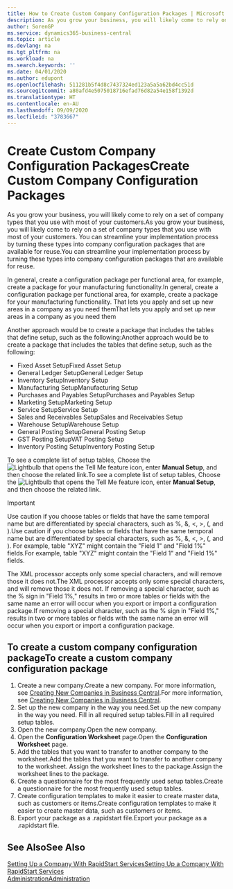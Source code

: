 ```yaml
---
title: How to Create Custom Company Configuration Packages | Microsoft Docs
description: As you grow your business, you will likely come to rely on a set of company types that you use with most of your customers. You can streamline your implementation process by turning these types into company configuration packages that are available for reuse.
author: SorenGP
ms.service: dynamics365-business-central
ms.topic: article
ms.devlang: na
ms.tgt_pltfrm: na
ms.workload: na
ms.search.keywords: ''
ms.date: 04/01/2020
ms.author: edupont
ms.openlocfilehash: 511281b5f4d8c7437324ed123a5a5a62bd4cc51d
ms.sourcegitcommit: a80afd4e5075018716efad76d82a54e158f1392d
ms.translationtype: HT
ms.contentlocale: en-AU
ms.lasthandoff: 09/09/2020
ms.locfileid: "3783667"
---
```

# <a name="create-custom-company-configuration-packages"></a><span data-ttu-id="11577-104">Create Custom Company Configuration Packages</span><span class="sxs-lookup"><span data-stu-id="11577-104">Create Custom Company Configuration Packages</span></span>
<span data-ttu-id="11577-105">As you grow your business, you will likely come to rely on a set of company types that you use with most of your customers.</span><span class="sxs-lookup"><span data-stu-id="11577-105">As you grow your business, you will likely come to rely on a set of company types that you use with most of your customers.</span></span> <span data-ttu-id="11577-106">You can streamline your implementation process by turning these types into company configuration packages that are available for reuse.</span><span class="sxs-lookup"><span data-stu-id="11577-106">You can streamline your implementation process by turning these types into company configuration packages that are available for reuse.</span></span>  

<span data-ttu-id="11577-107">In general, create a configuration package per functional area, for example, create a package for your manufacturing functionality.</span><span class="sxs-lookup"><span data-stu-id="11577-107">In general, create a configuration package per functional area, for example, create a package for your manufacturing functionality.</span></span> <span data-ttu-id="11577-108">That lets you apply and set up new areas in a company as you need them</span><span class="sxs-lookup"><span data-stu-id="11577-108">That lets you apply and set up new areas in a company as you need them</span></span>  

<span data-ttu-id="11577-109">Another approach would be to create a package that includes the tables that define setup, such as the following:</span><span class="sxs-lookup"><span data-stu-id="11577-109">Another approach would be to create a package that includes the tables that define setup, such as the following:</span></span>  

-   <span data-ttu-id="11577-110">Fixed Asset Setup</span><span class="sxs-lookup"><span data-stu-id="11577-110">Fixed Asset Setup</span></span>  
-   <span data-ttu-id="11577-111">General Ledger Setup</span><span class="sxs-lookup"><span data-stu-id="11577-111">General Ledger Setup</span></span>  
-   <span data-ttu-id="11577-112">Inventory Setup</span><span class="sxs-lookup"><span data-stu-id="11577-112">Inventory Setup</span></span>  
-   <span data-ttu-id="11577-113">Manufacturing Setup</span><span class="sxs-lookup"><span data-stu-id="11577-113">Manufacturing Setup</span></span>  
-   <span data-ttu-id="11577-114">Purchases and Payables Setup</span><span class="sxs-lookup"><span data-stu-id="11577-114">Purchases and Payables Setup</span></span>  
-   <span data-ttu-id="11577-115">Marketing Setup</span><span class="sxs-lookup"><span data-stu-id="11577-115">Marketing Setup</span></span>  
-   <span data-ttu-id="11577-116">Service Setup</span><span class="sxs-lookup"><span data-stu-id="11577-116">Service Setup</span></span>  
-   <span data-ttu-id="11577-117">Sales and Receivables Setup</span><span class="sxs-lookup"><span data-stu-id="11577-117">Sales and Receivables Setup</span></span>  
-   <span data-ttu-id="11577-118">Warehouse Setup</span><span class="sxs-lookup"><span data-stu-id="11577-118">Warehouse Setup</span></span>  
-   <span data-ttu-id="11577-119">General Posting Setup</span><span class="sxs-lookup"><span data-stu-id="11577-119">General Posting Setup</span></span>  
-   <span data-ttu-id="11577-120">GST Posting Setup</span><span class="sxs-lookup"><span data-stu-id="11577-120">VAT Posting Setup</span></span>  
-   <span data-ttu-id="11577-121">Inventory Posting Setup</span><span class="sxs-lookup"><span data-stu-id="11577-121">Inventory Posting Setup</span></span>  

<span data-ttu-id="11577-122">To see a complete list of setup tables, Choose the ![Lightbulb that opens the Tell Me feature](media/ui-search/search_small.png "Tell me what you want to do") icon, enter **Manual Setup**, and then choose the related link.</span><span class="sxs-lookup"><span data-stu-id="11577-122">To see a complete list of setup tables, Choose the ![Lightbulb that opens the Tell Me feature](media/ui-search/search_small.png "Tell me what you want to do") icon, enter **Manual Setup**, and then choose the related link.</span></span>  

> [!IMPORTANT]
> <span data-ttu-id="11577-123">Use caution if you choose tables or fields that have the same temporal name but are differentiated by special characters, such as %, &, <, >, (, and ).</span><span class="sxs-lookup"><span data-stu-id="11577-123">Use caution if you choose tables or fields that have the same temporal name but are differentiated by special characters, such as %, &, <, >, (, and ).</span></span> <span data-ttu-id="11577-124">For example, table "XYZ" might contain the "Field 1" and "Field 1%" fields.</span><span class="sxs-lookup"><span data-stu-id="11577-124">For example, table "XYZ" might contain the "Field 1" and "Field 1%" fields.</span></span>
>
> <span data-ttu-id="11577-125">The XML processor accepts only some special characters, and will remove those it does not.</span><span class="sxs-lookup"><span data-stu-id="11577-125">The XML processor accepts only some special characters, and will remove those it does not.</span></span> <span data-ttu-id="11577-126">If removing a special character, such as the % sign in "Field 1%," results in two or more tables or fields with the same name an error will occur when you export or import a configuration package.</span><span class="sxs-lookup"><span data-stu-id="11577-126">If removing a special character, such as the % sign in "Field 1%," results in two or more tables or fields with the same name an error will occur when you export or import a configuration package.</span></span>

## <a name="to-create-a-custom-company-configuration-package"></a><span data-ttu-id="11577-127">To create a custom company configuration package</span><span class="sxs-lookup"><span data-stu-id="11577-127">To create a custom company configuration package</span></span>  
1.  <span data-ttu-id="11577-128">Create a new company.</span><span class="sxs-lookup"><span data-stu-id="11577-128">Create a new company.</span></span> <span data-ttu-id="11577-129">For more information, see [Creating New Companies in Business Central](about-new-company.md).</span><span class="sxs-lookup"><span data-stu-id="11577-129">For more information, see [Creating New Companies in Business Central](about-new-company.md).</span></span>  
3.  <span data-ttu-id="11577-130">Set up the new company in the way you need.</span><span class="sxs-lookup"><span data-stu-id="11577-130">Set up the new company in the way you need.</span></span> <span data-ttu-id="11577-131">Fill in all required setup tables.</span><span class="sxs-lookup"><span data-stu-id="11577-131">Fill in all required setup tables.</span></span>  
4.  <span data-ttu-id="11577-132">Open the new company.</span><span class="sxs-lookup"><span data-stu-id="11577-132">Open the new company.</span></span>
5. <span data-ttu-id="11577-133">Open the **Configuration Worksheet** page.</span><span class="sxs-lookup"><span data-stu-id="11577-133">Open the **Configuration Worksheet** page.</span></span>  
6.  <span data-ttu-id="11577-134">Add the tables that you want to transfer to another company to the worksheet.</span><span class="sxs-lookup"><span data-stu-id="11577-134">Add the tables that you want to transfer to another company to the worksheet.</span></span> <span data-ttu-id="11577-135">Assign the worksheet lines to the package.</span><span class="sxs-lookup"><span data-stu-id="11577-135">Assign the worksheet lines to the package.</span></span>  
7.  <span data-ttu-id="11577-136">Create a questionnaire for the most frequently used setup tables.</span><span class="sxs-lookup"><span data-stu-id="11577-136">Create a questionnaire for the most frequently used setup tables.</span></span>  
8.  <span data-ttu-id="11577-137">Create configuration templates to make it easier to create master data, such as customers or items.</span><span class="sxs-lookup"><span data-stu-id="11577-137">Create configuration templates to make it easier to create master data, such as customers or items.</span></span>  
9.  <span data-ttu-id="11577-138">Export your package as a .rapidstart file.</span><span class="sxs-lookup"><span data-stu-id="11577-138">Export your package as a .rapidstart file.</span></span>  

## <a name="see-also"></a><span data-ttu-id="11577-139">See Also</span><span class="sxs-lookup"><span data-stu-id="11577-139">See Also</span></span>  
[<span data-ttu-id="11577-140">Setting Up a Company With RapidStart Services</span><span class="sxs-lookup"><span data-stu-id="11577-140">Setting Up a Company With RapidStart Services</span></span>](admin-set-up-a-company-with-rapidstart.md)  
[<span data-ttu-id="11577-141">Administration</span><span class="sxs-lookup"><span data-stu-id="11577-141">Administration</span></span>](admin-setup-and-administration.md)
